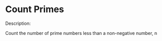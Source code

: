 # Count Primes 
Description:

Count the number of prime numbers less than a non-negative number, n



